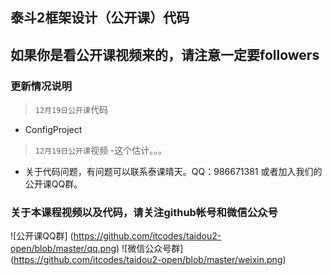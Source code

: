 ## 泰斗2框架设计（公开课）代码
## 如果你是看公开课视频来的，请注意一定要followers
### 更新情况说明
> `12月19日公开课`代码
- ConfigProject
> `12月19日公开课`视频
-这个估计。。。
- 关于代码问题，有问题可以联系泰课晴天。QQ：986671381 或者加入我们的公开课QQ群。

### 关于本课程视频以及代码，请关注github帐号和微信公众号
![公开课QQ群] (https://github.com/itcodes/taidou2-open/blob/master/qq.png)
![微信公众号群] (https://github.com/itcodes/taidou2-open/blob/master/weixin.png)
